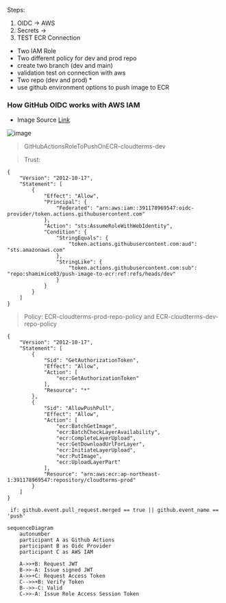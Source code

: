 Steps:

1. OIDC -> AWS
2. Secrets ->
3. TEST ECR Connection

- Two IAM Role 
- Two different policy for dev and prod repo 
- create two branch (dev and main)
- validation test on connection with aws 
- Two repo (dev and prod) *
- use github environment options to push image to ECR

### How GitHub OIDC works with AWS IAM 
- Image Source [Link](https://www.codecentric.de/wissens-hub/blog/secretless-connections-from-github-actions-to-aws-using-oidc)

![image](https://github.com/shamimice03/github-actions-lab/assets/19708705/3cb418a0-20d5-4973-b350-ef5977735217)

> GitHubActionsRoleToPushOnECR-cloudterms-dev


> Trust:
```
{
	"Version": "2012-10-17",
	"Statement": [
		{
			"Effect": "Allow",
			"Principal": {
				"Federated": "arn:aws:iam::391178969547:oidc-provider/token.actions.githubusercontent.com"
			},
			"Action": "sts:AssumeRoleWithWebIdentity",
			"Condition": {
				"StringEquals": {
					"token.actions.githubusercontent.com:aud": "sts.amazonaws.com"
				},
				"StringLike": {
					"token.actions.githubusercontent.com:sub": "repo:shamimice03/push-image-to-ecr:ref:refs/heads/dev"
				}
			}
		}
	]
}
```

> Policy: ECR-cloudterms-prod-repo-policy and ECR-cloudterms-dev-repo-policy
```
{
    "Version": "2012-10-17",
    "Statement": [
        {
            "Sid": "GetAuthorizationToken",
            "Effect": "Allow",
            "Action": [
                "ecr:GetAuthorizationToken"
            ],
            "Resource": "*"
        },
        {
            "Sid": "AllowPushPull",
            "Effect": "Allow",
            "Action": [
                "ecr:BatchGetImage",
                "ecr:BatchCheckLayerAvailability",
                "ecr:CompleteLayerUpload",
                "ecr:GetDownloadUrlForLayer",
                "ecr:InitiateLayerUpload",
                "ecr:PutImage",
                "ecr:UploadLayerPart"
            ],
            "Resource": "arn:aws:ecr:ap-northeast-1:391178969547:repository/cloudterms-prod"
        }
    ]
}
```


```
 if: github.event.pull_request.merged == true || github.event_name == 'push'
```


```
sequenceDiagram
    autonumber
    participant A as Github Actions
    participant B as Oidc Provider
    participant C as AWS IAM

    A->>+B: Request JWT
    B->>-A: Issue signed JWT
    A->>+C: Request Access Token
    C-->>+B: Verify Token
    B-->>-C: Valid
    C->>-A: Issue Role Access Session Token
```